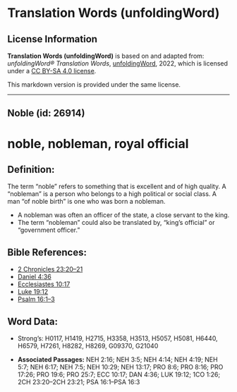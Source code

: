 # Translation Words (unfoldingWord)

## License Information

**Translation Words (unfoldingWord)** is based on and adapted from: _unfoldingWord® Translation Words_, [unfoldingWord](https://unfoldingword.org/utw), 2022, which is licensed under a [CC BY-SA 4.0 license](https://creativecommons.org/licenses/by-sa/4.0/legalcode.en).

This markdown version is provided under the same license.



--------------------------------

## Noble (id: 26914)

noble, nobleman, royal official
===============================

Definition:
-----------

The term “noble” refers to something that is excellent and of high quality. A “nobleman” is a person who belongs to a high political or social class. A man “of noble birth” is one who was born a nobleman.

* A nobleman was often an officer of the state, a close servant to the king.
* The term “nobleman” could also be translated by, “king’s official” or “government officer.”

Bible References:
-----------------

* [2 Chronicles 23:20–21](https://ref.ly/2Chr23:20-2Chr23:21)
* [Daniel 4:36](https://ref.ly/Dan4:36)
* [Ecclesiastes 10:17](https://ref.ly/Eccl10:17)
* [Luke 19:12](https://ref.ly/Luke19:12)
* [Psalm 16:1–3](https://ref.ly/Ps16:1-Ps16:3)

Word Data:
----------

* Strong’s: H0117, H1419, H2715, H3358, H3513, H5057, H5081, H6440, H6579, H7261, H8282, H8269, G09370, G21040

* **Associated Passages:** NEH 2:16; NEH 3:5; NEH 4:14; NEH 4:19; NEH 5:7; NEH 6:17; NEH 7:5; NEH 10:29; NEH 13:17; PRO 8:6; PRO 8:16; PRO 17:26; PRO 19:6; PRO 25:7; ECC 10:17; DAN 4:36; LUK 19:12; 1CO 1:26; 2CH 23:20–2CH 23:21; PSA 16:1–PSA 16:3

